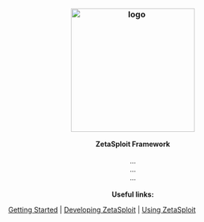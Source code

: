<h3 align="center"><img src="https://user-images.githubusercontent.com/54115104/100971024-38649c80-3547-11eb-8738-59fb0bc7bc1f.png" alt="logo" height="250px"></h3>

<p align="center">
    <b>ZetaSploit Framework</b><br>
    <br>
    ... 
    <br>... 
    <br>...
    <br>
    <br>
    <b>Useful links:</b><br>
    <p><a href="">Getting Started</a> | <a href="">Developing ZetaSploit</a> | <a href="">Using ZetaSploit</a></p>
</p>

